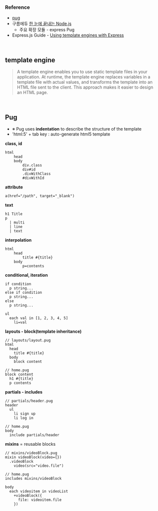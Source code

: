 ### Reference

- [pug](https://pugjs.org/api/getting-started.html)
- 구름에듀 [한 눈에 끝내는 Node.js](https://edu.goorm.io/learn/lecture/557/%ED%95%9C-%EB%88%88%EC%97%90-%EB%81%9D%EB%82%B4%EB%8A%94-node-js)
  - 주요 확장 모듈 - express Pug
- Express.js Guide - [Using template engines with Express](https://expressjs.com/en/guide/using-template-engines.html)

<br>

## template engine

>A template engine enables you to use static template files in your application. At runtime, the template engine replaces variables in a template file with actual values, and transforms the template into an HTML file sent to the client. This approach makes it easier to design an HTML page.

<br>

## Pug

- ※ Pug uses **indentation** to describe the structure of the template
- 'html:5' + tab key : auto-generate html5 template

**class, id**

```pug
html
    head
    body
        div.class
        div#id
        .divWithClass
        #divWithId

```
**attribute**
```pug
a(href="/path", target="_blank")
```
**text**
```pug
h1 Title
p
  | multi
  | line
  | text
```
**interpolation**
```pug
html
    head
        title #{title}
    body
        p=contents
```
**conditional, iteration**
```pug
if condition
  p string...
else if condition
  p string...
else
  p string...

ul
  each val in [1, 2, 3, 4, 5]
    li=val
```
**layouts - block(template inheritance)**  
```pug
// layouts/layout.pug
html
  head
    title #{title}
  body
    block content

// home.pug
block content
  h1 #{title}
  p contents
```
**partials - includes**  
```pug
// partials/header.pug
header
  ul
    li sign up
    li log in

// home.pug
body
  include partials/header
```
**mixins** \= reusable blocks
```pug
// mixins/videoBlock.pug
mixin videoBlock(video={})
  .videoBlock
    video(src="video.file")

// home.pug
includes mixins/videoBlock

body
  each videoitem in videoList
    +videoBlock({
      file: videoitem.file
    })
```